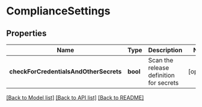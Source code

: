 # ComplianceSettings

## Properties
Name | Type | Description | Notes
------------ | ------------- | ------------- | -------------
**checkForCredentialsAndOtherSecrets** | **bool** | Scan the release definition for secrets | [optional] 

[[Back to Model list]](../README.md#documentation-for-models) [[Back to API list]](../README.md#documentation-for-api-endpoints) [[Back to README]](../README.md)


